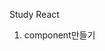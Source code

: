 Study React

1. component만들기
<!-- 2. jsx
3. props
4. 조건부 렌더링
5. useState
6. input
7. input state관리하기 -->

